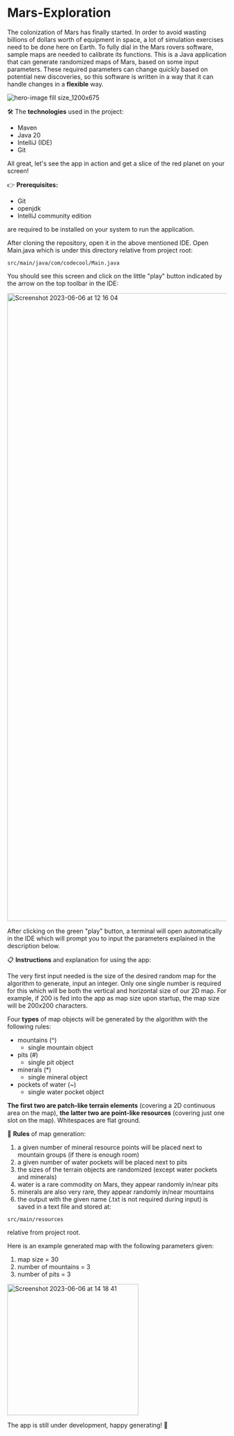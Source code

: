 # Mars-Exploration

The colonization of Mars has finally started. In order to avoid wasting billions of dollars worth of equipment in space, a lot of 
simulation exercises need to be done here on Earth. To fully dial in the Mars rovers software, sample maps are needed to calibrate
its functions. This is a Java application that can generate randomized maps of Mars, based on some input parameters. These
required parameters can change quickly based on potential new discoveries, so this software is written in a way that it can handle changes in a **flexible** way. 

![hero-image fill size_1200x675](https://github.com/BalintGeri/Mars-Exploration/assets/109275872/b80e9ee8-87fc-4476-99a5-7725bc1dbc57)

🛠️ The **technologies** used in the project:

* Maven
* Java 20
* IntelliJ (IDE)
* Git

All great, let's see the app in action and get a slice of the red planet on your screen!

👉 **Prerequisites:**

* Git
* openjdk
* IntelliJ community edition

are required to be installed on your system to run the application.

After cloning the repository, open it in the above mentioned IDE. Open Main.java which is under this directory relative from project root:

```
src/main/java/com/codecool/Main.java
```

You should see this screen and click on the little "play" button indicated by the arrow on the top toolbar in the IDE:

<img width="1440" alt="Screenshot 2023-06-06 at 12 16 04" src="https://github.com/BalintGeri/Mars-Exploration/assets/109275872/9aec115a-ff4f-49e4-8ac1-d969e5fa359f">

After clicking on the green "play" button, a terminal will open automatically in the IDE which will prompt you to input the parameters explained in the description below.

📋 **Instructions** and explanation for using the app:

The very first input needed is the size of the desired random map for the algorithm to generate, input an integer. Only one single number is required for this which will be both the vertical and horizontal size of our 2D map. For example, if 200 is fed into the app as map size upon startup, the map size will be 200x200 characters.

Four **types** of map objects will be generated by the algorithm with the following rules:

* mountains (^)
  - single mountain object
* pits (#)
  - single pit object
* minerals (*)
  - single mineral object
* pockets of water (~)
  - single water pocket object

**The first two are patch-like terrain elements** (covering a 2D continuous area on the map), **the latter two are point-like resources** (covering just one slot on the map). Whitespaces are flat ground.

📒 **Rules** of map generation:

1. a given number of mineral resource points will be placed next to mountain groups (if there is enough room)
2. a given number of water pockets will be placed next to pits
3. the sizes of the terrain objects are randomized (except water pockets and minerals)
4. water is a rare commodity on Mars, they appear randomly in/near pits
5. minerals are also very rare, they appear randomly in/near mountains
6. the output with the given name (.txt is not required during input) is saved in a text file and stored at:

```
src/main/resources
```

relative from project root.

Here is an example generated map with the following parameters given:

1. map size = 30
2. number of mountains = 3
3. number of pits = 3

<img width="301" alt="Screenshot 2023-06-06 at 14 18 41" src="https://github.com/BalintGeri/Mars-Exploration/assets/109275872/b40db7e0-dcae-441f-acc4-a4ea86a3f34f">

The app is still under development, happy generating! 🙂
